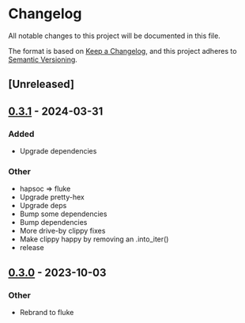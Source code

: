 # Changelog

All notable changes to this project will be documented in this file.

The format is based on [Keep a Changelog](https://keepachangelog.com/en/1.0.0/),
and this project adheres to [Semantic Versioning](https://semver.org/spec/v2.0.0.html).

## [Unreleased]

## [0.3.1](https://github.com/bearcove/fluke/compare/fluke-hpack-v0.3.0...fluke-hpack-v0.3.1) - 2024-03-31

### Added
- Upgrade dependencies

### Other
- hapsoc => fluke
- Upgrade pretty-hex
- Upgrade deps
- Bump some dependencies
- Bump dependencies
- More drive-by clippy fixes
- Make clippy happy by removing an .into_iter()
- release

## [0.3.0](https://github.com/bearcove/fluke/releases/tag/fluke-hpack-v0.3.0) - 2023-10-03

### Other

- Rebrand to fluke
